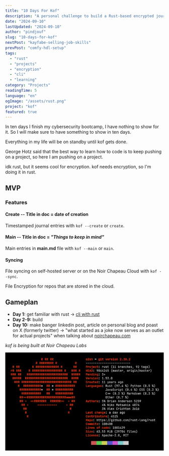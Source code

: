```yaml
---
title: "10 Days For Kof"
description: "A personal challenge to build a Rust-based encrypted journaling tool in ten days, documenting the journey and learning process."
date: "2024-09-10"
lastUpdated: "2024-09-10"
author: "pindjouf"
slug: "10-days-for-kof"
nextPost: "kayfabe-selling-job-skills"
prevPost: "comfy-hdl-setup"
tags:
  - "rust"
  - "projects"
  - "encryption"
  - "cli"
  - "learning"
category: "Projects"
readingTime: 5
language: "en"
ogImage: "/assets/rust.png"
project: "kof"
featured: true
---
```


In ten days I finish my cybersecurity bootcamp, I have nothing to show for it.
So I will make sure to have something to show in ten days.

Everything in my life will be on standby until kof gets done.

George Hotz said that the best way to learn how to code is to keep pushing on a project, so here I am pushing on a project.

idk rust, but it seems cool for encryption. kof needs encryption, so I'm doing it in rust.

## MVP

### Features

#### Create -- Title in doc = date of creation

Timestamped journal entries with `kof --create` or `create`.

#### Main -- Title in doc = *"Things to keep in mind"*

Main entries in **main.md** file with `kof --main` or `main`.

#### Syncing

File syncing on self-hosted server or on the Noir Chapeau Cloud with `kof --sync`.

File Encryption for repos that are stored in the cloud.

## Gameplan

- **Day 1:** get familiar with rust -> [cli with rust](https://rust-cli.github.io/book/index.html)
- **Day 2-9:** build
- **Day 10:** make banger linkedin post, article on personal blog and poast on X (formerly twitter) -> "what started as a joke now serves as an outlet for actual projects" when talking about [noirchapeau.com](https://noirchapeau.com)

*kof is being built at Noir Chapeau Labs*

![rust neofetch](/assets/rust.png)
